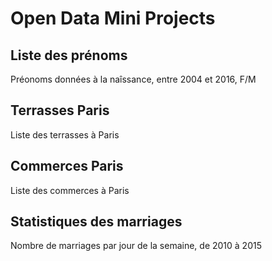 # Open Data Mini Projects

## Liste des prénoms
Préonoms données à la naîssance, entre 2004 et 2016, F/M

## Terrasses Paris
Liste des terrasses à Paris

## Commerces Paris
Liste des commerces à Paris

## Statistiques des marriages
Nombre de marriages par jour de la semaine, de 2010 à 2015
